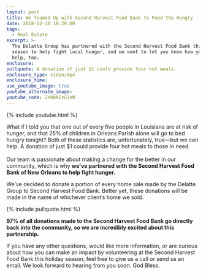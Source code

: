 ```yaml
---
layout: post
title: We Teamed Up with Second Harvest Food Bank to Feed the Hungry
date: 2018-12-10 19:29:00
tags:
  - Real Estate
excerpt: >-
  The Delatte Group has partnered with the Second Harvest Food Bank this holiday
  season to help fight local hunger, and we want to let you know how you can
  help, too.
enclosure:
pullquote: A donation of just $1 could provide four hot meals.
enclosure_type: video/mp4
enclosure_time:
use_youtube_image: true
youtube_alternate_image:
youtube_code: Zn08NEzGJeM
---
```


{% include youtube.html %}

What if I told you that one out of every five people in Louisiana are at risk of hunger, and that 25% of children in Orleans Parish alone will go to bed hungry tonight? Both of these statistics are, unfortunately, true—but we can help. A donation of just $1 could provide four hot meals to those in need.<br><br>Our team is passionate about making a change for the better in our community, which is why **we’ve partnered with the Second Harvest Food Bank of New Orleans to help fight hunger.**

We’ve decided to donate a portion of every home sale made by the Delatte Group to Second Harvest Food Bank. Better yet, these donations will be made in the name of whichever client’s home we sold.

{% include pullquote.html %}

**97% of all donations made to the Second Harvest Food Bank go directly back into the community, so we are incredibly excited about this partnership.**

If you have any other questions, would like more information, or are curious about how you can make an impact by volunteering at the Second Harvest Food Bank this holiday season, feel free to give us a call or send us an email. We look forward to hearing from you soon. God Bless.